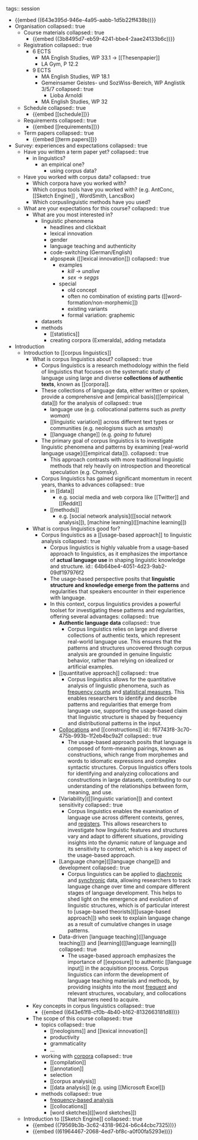tags:: session

- {{embed ((643e395d-946e-4a95-aabb-1d5b22ff438b))}}
- Organisation
  collapsed:: true
	- Course materials
	  collapsed:: true
		- {{embed ((3b8495d7-eb59-4241-bbe4-2aae24133b6c))}}
	- Registration
	  collapsed:: true
		- 6 ECTS
			- MA English Studies, WP 33.1 → [[Thesenpapier]]
			- LA Gym, P 12.2
		- 9 ECTS
			- MA English Studies, WP 18.1
			- Gemeinsamer Geistes- und SozWiss-Bereich, WP Anglistik 3/5/7
			  collapsed:: true
				- Lioba Arnoldi
			- MA English Studies, WP 32
	- Schedule
	  collapsed:: true
		- {{embed [[schedule]]}}
	- Requirements
	  collapsed:: true
		- {{embed [[requirements]]}}
	- Term papers
	  collapsed:: true
		- {{embed [[term papers]]}}
- Survey: experiences and expectations
  collapsed:: true
	- Have you written a term paper yet?
	  collapsed:: true
		- in linguistics?
			- an empirical one?
				- using corpus data?
	- Have you worked with corpus data?
	  collapsed:: true
		- Which corpora have you worked with?
		- Which corpus tools have you worked with? (e.g. AntConc, [[Sketch Engine]] , WordSmith, LancsBox)
		- Which corpuslinguistic methods have you used?
	- What are your expectations for this course?
	  collapsed:: true
		- What are you most interested in?
			- linguistic phenomena
				- headlines and clickbait
				- lexical innovation
				- gender
				- language teaching and authenticity
				- code-switching (German/English)
				- algospeak ([[lexical innovation]])
				  collapsed:: true
					- examples
						- *kill* → *unalive*
						- *sex* → *seggs*
					- special
						- old concept
						- often no combination of existing parts ([[word-formation/non-morphemic]])
						- existing variants
						- formal variation: graphemic
			- datasets
			- methods
				- [[statistics]]
				- creating corpora (Exmeralda), adding metadata
- Introduction
	- Introduction to [[corpus linguistics]]
		- What is corpus linguistics about?
		  collapsed:: true
			- Corpus linguistics is a research methodology within the field of linguistics that focuses on the systematic study of language using large and diverse **collections of authentic texts**, known as [[corpora]].
			- These collections of language data, either written or spoken, provide a comprehensive and [empirical basis]([[empirical data]]) for the analysis of
			  collapsed:: true
				- language use (e.g. collocational patterns such as *pretty woman*)
				- [[linguistic variation]] across different text types or communities (e.g.  neologisms such as *smash*)
				- [[language change]] (e.g. *going to* future)
			- The primary goal of corpus linguistics is to investigate linguistic phenomena and patterns by examining [real-world language usage]([[empirical data]]).
			  collapsed:: true
				- This approach contrasts with more traditional linguistic methods that rely heavily on introspection and theoretical speculation (e.g. Chomsky).
			- Corpus linguistics has gained significant momentum in recent years, thanks to advances
			  collapsed:: true
				- in [[data]]
					- e.g. social media and web corpora like [[Twitter]] and [[Reddit]]
				- [[methods]]
					- e.g. [social network analysis]([[social network analysis]]), [machine learning]([[machine learning]])
		- What is corpus linguistics good for?
			- Corpus linguistics as a [[usage-based approach]] to linguistic analysis
			  collapsed:: true
				- Corpus linguistics is highly valuable from a usage-based approach to linguistics, as it emphasizes the importance of **actual language use** in shaping linguistic knowledge and structure.
				  id:: 64b64be4-4051-4d23-9ab2-09df197976f2
				- The usage-based perspective posits that **linguistic structure and knowledge emerge from the patterns** and regularities that speakers encounter in their experience with language.
				- In this context, corpus linguistics provides a powerful toolset for investigating these patterns and regularities, offering several advantages:
				  collapsed:: true
					- **Authentic language data**
					  collapsed:: true
						- Corpus linguistics relies on large and diverse collections of authentic texts, which represent real-world language use. This ensures that the patterns and structures uncovered through corpus analysis are grounded in genuine linguistic behavior, rather than relying on idealized or artificial examples.
					- [[quantitative approach]]
					  collapsed:: true
						- Corpus linguistics allows for the quantitative analysis of linguistic phenomena, such as  [frequency counts]([[frequency]]) and [statistical measures]([[statistics]]). This enables researchers to identify and describe patterns and regularities that emerge from language use, supporting the usage-based claim that linguistic structure is shaped by frequency and distributional patterns in the input.
					- [Collocations]([[collocations]]) and [[constructions]]
					  id:: f67743f8-3c70-475b-993b-1f2eb4bc9a2f
					  collapsed:: true
						- The usage-based approach posits that language is composed of form-meaning pairings, known as constructions, which range from morphemes and words to idiomatic expressions and complex syntactic structures. Corpus linguistics offers tools for identifying and analyzing collocations and constructions in large datasets, contributing to our understanding of the relationships between form, meaning, and use.
					- [Variability]([[linguistic variation]]) and context sensitivity
					  collapsed:: true
						- Corpus linguistics enables the examination of language use across different contexts, genres, and [registers]([[register]]). This allows researchers to investigate how linguistic features and structures vary and adapt to different situations, providing insights into the dynamic nature of language and its sensitivity to context, which is a key aspect of the usage-based approach.
					- [Language change]([[language change]]) and development
					  collapsed:: true
						- Corpus linguistics can be applied to [diachronic]([[diachronic]]) and [synchronic]([[synchronic]]) data, allowing researchers to track language change over time and compare different stages of language development. This helps to shed light on the emergence and evolution of linguistic structures, which is of particular interest to [usage-based theorists]([[usage-based approach]]) who seek to explain language change as a result of cumulative changes in usage patterns.
					- Data-driven [language teaching]([[language teaching]]) and [learning]([[language learning]])
					  collapsed:: true
						- The usage-based approach emphasizes the importance of [[exposure]] to authentic [[language input]] in the acquisition process. Corpus linguistics can inform the development of language teaching materials and methods, by providing insights into the most [frequent]([[frequency]]) and relevant structures, vocabulary, and collocations that learners need to acquire.
		- Key concepts in corpus linguistics
		  collapsed:: true
			- {{embed ((643e61f8-cf0b-4b40-b162-8132663181d8))}}
		- The scope of this course
		  collapsed:: true
			- topics
			  collapsed:: true
				- [[neologisms]] and [[lexical innovation]]
				- productivity
				- grammaticality
				- …
			- working with [corpora]([[corpora]])
			  collapsed:: true
				- [[compilation]]
				- [[annotation]]
				- selection
				- [[corpus analysis]]
				- [[data analysis]] (e.g. using [[Microsoft Excel]])
			- methods
			  collapsed:: true
				- [frequency-based analysis]([[frequency]])
				- [[collocations]]
				- [word sketches]([[word sketches]])
	- Introduction to [[Sketch Engine]]
	  collapsed:: true
		- {{embed ((79569b3b-3c62-4318-9624-b6c44cbc7325))}}
		- {{embed ((61964467-2068-4ed7-bf8c-a0f00fa5293e))}}